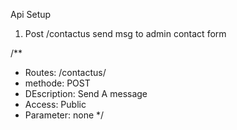 Api Setup

1. Post  /contactus  send msg to admin contact form

/**
 * Routes: /contactus/
 * methode: POST
 * DEscription: Send A message
 * Access: Public
 * Parameter: none
 */
